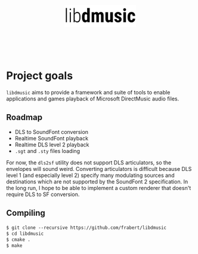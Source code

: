 <h1 align="center">
  <br>
  <img width="192" src="media/logo.svg">
  <br>
  <br>
  <br>
</h1>

Project goals
=============

`libdmusic` aims to provide a framework and suite of tools to enable applications and games playback of Microsoft DirectMusic audio files.

Roadmap
-------
- DLS to SoundFont conversion
- Realtime SoundFont playback
- Realtime DLS level 2 playback
- `.sgt` and `.sty` files loading

For now, the `dls2sf` utility does not support DLS articulators, so the envelopes will sound weird. Converting articulators is difficult because DLS level 1 (and especially level 2) specify many modulating sources and destinations which are not supported by the SoundFont 2 specification. In the long run, I hope to be able to implement a custom renderer that doesn't require DLS to SF conversion.

Compiling
---------

````
$ git clone --recursive https://github.com/frabert/libdmusic
$ cd libdmusic
$ cmake .
$ make
````

